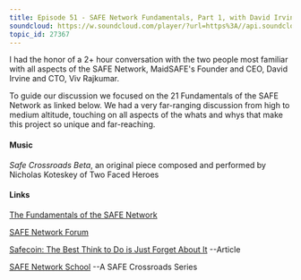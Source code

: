 ```yaml
---
title: Episode 51 - SAFE Network Fundamentals, Part 1, with David Irvine and Viv Rajkumar
soundcloud: https://w.soundcloud.com/player/?url=https%3A//api.soundcloud.com/tracks/568256928
topic_id: 27367
---
```


I had the honor of a 2+ hour conversation with the two people most familiar with all aspects of the SAFE Network, MaidSAFE's Founder and CEO, David Irvine and CTO, Viv Rajkumar.

To guide our discussion we focused on the 21 Fundamentals of the SAFE Network as linked below. We had a very far-ranging discussion from high to medium altitude, touching on all aspects of the whats and whys that make this project so unique and far-reaching.  


#### Music

*Safe Crossroads Beta*, an original piece composed and performed by Nicholas Koteskey of Two Faced Heroes

#### Links

[The Fundamentals of the SAFE Network](https://safenetforum.org/t/safe-network-fundamentals-context/25352)

[SAFE Network Forum](https://safenetforum.org)

[Safecoin: The Best Think to Do is Just Forget About It](https://safecrossroads.net/articles/safecoin-the-best-thing-to-do-is-just-forget-about-it/)  --Article

[SAFE Network School](https://safecrossroads.net/safe-network-school/) --A SAFE Crossroads Series
